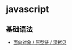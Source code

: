 # javascript 

## 基础语法
* [面向对象 / 原型链 / 深拷贝](http://www.ruanyifeng.com/blog/2010/05/object-oriented_javascript_encapsulation.html)
